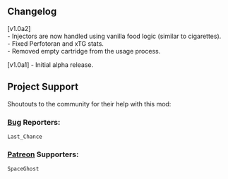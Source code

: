 ## Changelog
[v1.0a2]\
\- Injectors are now handled using vanilla food logic (similar to cigarettes).\
\- Fixed Perfotoran and xTG stats.\
\- Removed empty cartridge from the usage process.

[v1.0a1] - Initial alpha release.

## Project Support
Shoutouts to the community for their help with this mod:

### [Bug](https://steamcommunity.com/workshop/filedetails/discussion/3437429771/595142432657531465/) Reporters: 
```
Last_Chance
```

### [Patreon](https://www.patreon.com/c/ecneho) Supporters:
```
SpaceGhost
```
